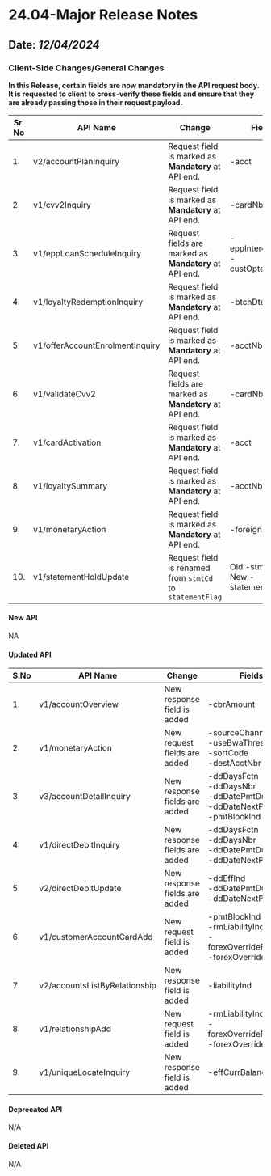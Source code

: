 # 24.04-Major Release Notes

## Date: *12/04/2024*

### Client-Side Changes/General Changes

**In this Release, certain fields are now mandatory in the API request body.
It is requested to client to cross-verify these fields and ensure that they are already passing those in their request payload.**

| **Sr. No** | **API Name**                    | **Change**                                                | **Field**                              |
|------------|---------------------------------|-----------------------------------------------------------|----------------------------------------|
| 1.         | v2/accountPlanInquiry           | Request field is marked as **Mandatory** at API end.      | -acct                                  |
| 2.         | v1/cvv2Inquiry                  | Request field is marked as **Mandatory** at API end.      | -cardNbr                               |
| 3.         | v1/eppLoanScheduleInquiry       | Request fields are marked as **Mandatory** at API end.    | -eppInterestRate </br> -custOptedTenor |
| 4.         | v1/loyaltyRedemptionInquiry     | Request field is marked as **Mandatory** at API end.      | -btchDte                               |
| 5.         | v1/offerAccountEnrolmentInquiry | Request field is marked as **Mandatory** at API end.      | -acctNbr                               |
| 6.         | v1/validateCvv2                 | Request fields are marked as **Mandatory** at API end.    | -cardNbr                               |
| 7.         | v1/cardActivation               | Request field is marked as **Mandatory** at API end.      | -acct                                  |
| 8.         | v1/loyaltySummary               | Request field is marked as **Mandatory** at API end.      | -acctNbr                               |
| 9.         | v1/monetaryAction               | Request field is marked as **Mandatory** at API end.      | -foreignUse                            |
| 10.        | v1/statementHoldUpdate          | Request field is renamed from `stmtCd` to `statementFlag` | Old -stmtCd New -statementFlag         |

#### New API

NA

#### Updated API

| S.No | API Name                      | Change                        | Fields                                                                                      |
|------|-------------------------------|-------------------------------|---------------------------------------------------------------------------------------------|
| 1.   | v1/accountOverview            | New response field is added   | -cbrAmount                                                                                  |
| 2.   | v1/monetaryAction             | New request fields are added  | -sourceChannel<br/> -useBwaThreshold </br> -sortCode </br> -destAcctNbr                     |
| 3.   | v3/accountDetailInquiry       | New response fields are added | -ddDaysFctn </br> -ddDaysNbr </br> -ddDatePmtDue </br> -ddDateNextPmtDue </br> -pmtBlockInd |
| 4.   | v1/directDebitInquiry         | New response fields are added | -ddDaysFctn </br> -ddDaysNbr </br> -ddDatePmtDue </br> -ddDateNextPmtDue                    |
| 5.   | v2/directDebitUpdate          | New response fields are added | -ddEffInd </br> -ddDatePmtDue </br> -ddDateNextPmtDue                                       |
| 6.   | v1/customerAccountCardAdd     | New request field is added    | -pmtBlockInd </br> -rmLiabilityInd  </br> -forexOverrideFeeValue </br> -forexOverrideFeeInd |
| 7.   | v2/accountsListByRelationship | New response field is added   | -liabilityInd                                                                               |
| 8.   | v1/relationshipAdd            | New request field is added    | -rmLiabilityInd </br> -forexOverrideFeeValue </br> -forexOverrideFeeInd                     |
| 9.   | v1/uniqueLocateInquiry        | New response field is added   | -effCurrBalance                                                                             |

#### Deprecated API

N/A

#### Deleted API

N/A
